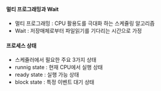 #### 멀티 프로그래밍과 Wait
- 멀티 프로그래밍 : CPU 활용도를 극대화 하는 스케쥴링 알고리즘
- Wait : 저장매체로부터 파일읽기를 기다리는 시간으로 가정

#### 프로세스 상태
- 스케쥴러에서 필요한 주요 3가지 상태
- runnig state : 현재 CPU에서 실행 상태
- ready state : 실행 가능 상태
- block state : 특정 이벤트 대기 상태